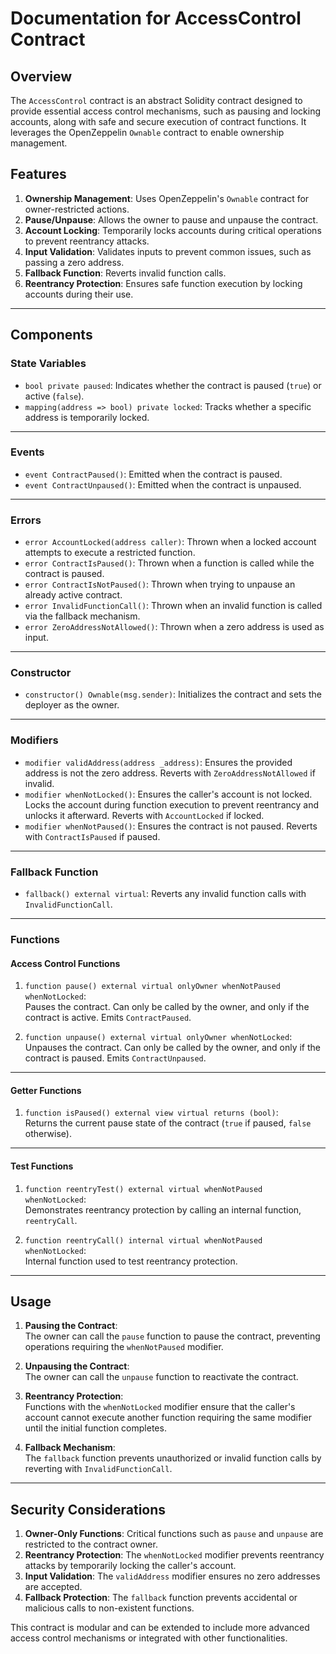 # Documentation for AccessControl Contract

## Overview

The `AccessControl` contract is an abstract Solidity contract designed to provide essential access control mechanisms, such as pausing and locking accounts, along with safe and secure execution of contract functions. It leverages the OpenZeppelin `Ownable` contract to enable ownership management.

## Features

1. **Ownership Management**: Uses OpenZeppelin's `Ownable` contract for owner-restricted actions.
2. **Pause/Unpause**: Allows the owner to pause and unpause the contract.
3. **Account Locking**: Temporarily locks accounts during critical operations to prevent reentrancy attacks.
4. **Input Validation**: Validates inputs to prevent common issues, such as passing a zero address.
5. **Fallback Function**: Reverts invalid function calls.
6. **Reentrancy Protection**: Ensures safe function execution by locking accounts during their use.

---

## Components

### **State Variables**

- `bool private paused`: Indicates whether the contract is paused (`true`) or active (`false`).
- `mapping(address => bool) private locked`: Tracks whether a specific address is temporarily locked.

---

### **Events**

- `event ContractPaused()`: Emitted when the contract is paused.
- `event ContractUnpaused()`: Emitted when the contract is unpaused.

---

### **Errors**

- `error AccountLocked(address caller)`: Thrown when a locked account attempts to execute a restricted function.
- `error ContractIsPaused()`: Thrown when a function is called while the contract is paused.
- `error ContractIsNotPaused()`: Thrown when trying to unpause an already active contract.
- `error InvalidFunctionCall()`: Thrown when an invalid function is called via the fallback mechanism.
- `error ZeroAddressNotAllowed()`: Thrown when a zero address is used as input.

---

### **Constructor**

- `constructor() Ownable(msg.sender)`: Initializes the contract and sets the deployer as the owner.

---

### **Modifiers**

- `modifier validAddress(address _address)`: Ensures the provided address is not the zero address. Reverts with `ZeroAddressNotAllowed` if invalid.
- `modifier whenNotLocked()`: Ensures the caller's account is not locked. Locks the account during function execution to prevent reentrancy and unlocks it afterward. Reverts with `AccountLocked` if locked.
- `modifier whenNotPaused()`: Ensures the contract is not paused. Reverts with `ContractIsPaused` if paused.

---

### **Fallback Function**

- `fallback() external virtual`: Reverts any invalid function calls with `InvalidFunctionCall`.

---

### **Functions**

#### **Access Control Functions**

1. `function pause() external virtual onlyOwner whenNotPaused whenNotLocked`:  
   Pauses the contract. Can only be called by the owner, and only if the contract is active. Emits `ContractPaused`.

2. `function unpause() external virtual onlyOwner whenNotLocked`:  
   Unpauses the contract. Can only be called by the owner, and only if the contract is paused. Emits `ContractUnpaused`.

---

#### **Getter Functions**

1. `function isPaused() external view virtual returns (bool)`:  
   Returns the current pause state of the contract (`true` if paused, `false` otherwise).

---

#### **Test Functions**

1. `function reentryTest() external virtual whenNotPaused whenNotLocked`:  
   Demonstrates reentrancy protection by calling an internal function, `reentryCall`.

2. `function reentryCall() internal virtual whenNotPaused whenNotLocked`:  
   Internal function used to test reentrancy protection.

---

## Usage

1. **Pausing the Contract**:  
   The owner can call the `pause` function to pause the contract, preventing operations requiring the `whenNotPaused` modifier.

2. **Unpausing the Contract**:  
   The owner can call the `unpause` function to reactivate the contract.

3. **Reentrancy Protection**:  
   Functions with the `whenNotLocked` modifier ensure that the caller's account cannot execute another function requiring the same modifier until the initial function completes.

4. **Fallback Mechanism**:  
   The `fallback` function prevents unauthorized or invalid function calls by reverting with `InvalidFunctionCall`.

---

## Security Considerations

1. **Owner-Only Functions**: Critical functions such as `pause` and `unpause` are restricted to the contract owner.
2. **Reentrancy Protection**: The `whenNotLocked` modifier prevents reentrancy attacks by temporarily locking the caller's account.
3. **Input Validation**: The `validAddress` modifier ensures no zero addresses are accepted.
4. **Fallback Protection**: The `fallback` function prevents accidental or malicious calls to non-existent functions.

This contract is modular and can be extended to include more advanced access control mechanisms or integrated with other functionalities.
